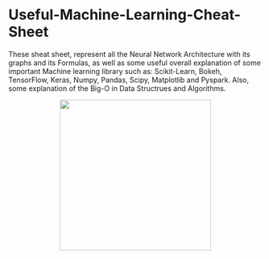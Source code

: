 # Useful-Machine-Learning-Cheat-Sheet
These sheat sheet, represent all the Neural Network Architecture with its graphs and its Formulas, as well as some useful overall explanation of some important Machine learning library such as: Scikit-Learn, Bokeh, TensorFlow, Keras, Numpy, Pandas, Scipy, Matplotlib and Pyspark. Also, some explanation of the Big-O in Data Structrues and Algorithms. 


<p align="center">
  <img height=300 src=https://github.com/samiarja/Useful-Machine-Learning-Cheat-Sheet/blob/master/Keras_Cheat_Sheet_Python.pdf/>
</p>
